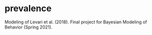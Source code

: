 # prevalence
Modeling of Levari et al. (2018). Final project for Bayesian Modeling of Behavior (Spring 2021).

